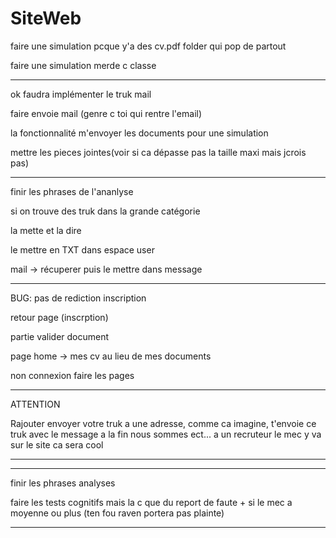 # SiteWeb

faire une simulation pcque y'a des cv.pdf folder qui pop de partout

faire une simulation merde c classe

--------------------------------------------------

ok faudra implémenter le truk mail

faire envoie mail (genre c toi qui rentre l'email)

la fonctionnalité m'envoyer les documents pour une simulation

mettre les pieces jointes(voir si ca dépasse pas la taille maxi mais jcrois pas)


--------------------------------------------------

finir les phrases de l'ananlyse

si on trouve des truk dans la grande catégorie 

la mette et la dire

le mettre en TXT dans espace user

mail -> récuperer puis le mettre dans message

----------------------------------------




BUG: pas de rediction inscription

retour page (inscrption)

partie valider document

page home -> mes cv au lieu de mes documents

non connexion faire les pages

---------------------------------------









ATTENTION 

Rajouter envoyer votre truk a une adresse, comme ca imagine, t'envoie ce truk avec le message a la fin nous sommes ect...
a un recruteur le mec y va sur le site ca sera cool

-------------------------------------------------



-------------------------------------------------------------------------------------------------------------------------------

finir les phrases analyses

faire les tests cognitifs mais la c que du report de faute + si le mec a moyenne ou plus (ten fou raven portera pas plainte)

-------------------------------------------------------------------------------------------------------------------------------




